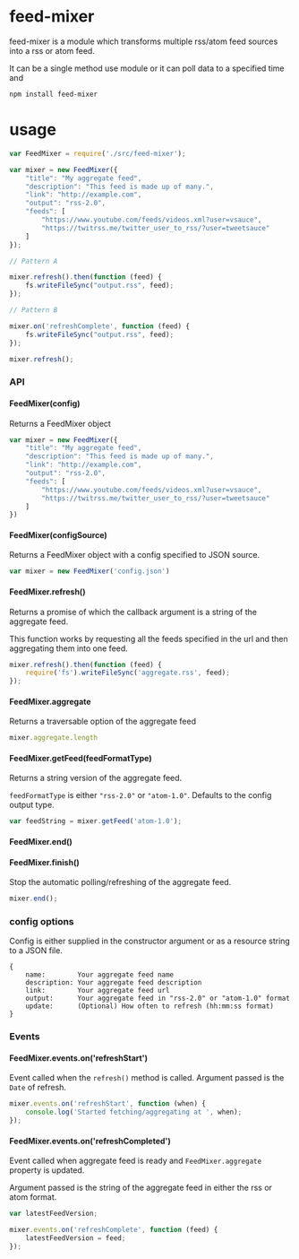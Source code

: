 # feed-mixer

feed-mixer is a module which transforms multiple rss/atom feed sources into 
a rss or atom feed.

It can be a single method use module or it can poll data to a specified time 
and 

```
npm install feed-mixer
```

# usage

```javascript
var FeedMixer = require('./src/feed-mixer');

var mixer = new FeedMixer({
    "title": "My aggregate feed",
    "description": "This feed is made up of many.",
    "link": "http://example.com",
    "output": "rss-2.0",
    "feeds": [
        "https://www.youtube.com/feeds/videos.xml?user=vsauce",
        "https://twitrss.me/twitter_user_to_rss/?user=tweetsauce"
    ]
});

// Pattern A

mixer.refresh().then(function (feed) {
    fs.writeFileSync("output.rss", feed);
});

// Pattern B

mixer.on('refreshComplete', function (feed) {
    fs.writeFileSync("output.rss", feed);
});

mixer.refresh();
```

### API

#### FeedMixer(config)

Returns a FeedMixer object

```javascript
var mixer = new FeedMixer({
    "title": "My aggregate feed",
    "description": "This feed is made up of many.",
    "link": "http://example.com",
    "output": "rss-2.0",
    "feeds": [
        "https://www.youtube.com/feeds/videos.xml?user=vsauce",
        "https://twitrss.me/twitter_user_to_rss/?user=tweetsauce"
    ]
})
```


#### FeedMixer(configSource)

Returns a FeedMixer object with a config specified to JSON source.

```javascript
var mixer = new FeedMixer('config.json')
```

#### FeedMixer.refresh()

Returns a promise of which the callback argument is a string of the 
aggregate feed.

This function works by requesting all the feeds specified in the url and 
then aggregating them into one feed.

```javascript
mixer.refresh().then(function (feed) {
    require('fs').writeFileSync('aggregate.rss', feed);
});
```

#### FeedMixer.aggregate

Returns a traversable option of the aggregate feed

```javascript
mixer.aggregate.length
```

#### FeedMixer.getFeed(feedFormatType)

Returns a string version of the aggregate feed.

`feedFormatType` is either `"rss-2.0"` or `"atom-1.0"`.
Defaults to the config output type.

```javascript
var feedString = mixer.getFeed('atom-1.0');
```

#### FeedMixer.end()
#### FeedMixer.finish()

Stop the automatic polling/refreshing of the aggregate feed.

```javascript
mixer.end();
```


### config options

Config is either supplied in the constructor argument or as a 
resource string to a JSON file.

```
{
    name:        Your aggregate feed name
    description: Your aggregate feed description
    link:        Your aggregate feed url
    output:      Your aggregate feed in "rss-2.0" or "atom-1.0" format
    update:      (Optional) How often to refresh (hh:mm:ss format)
}
```

### Events
#### FeedMixer.events.on('refreshStart')

Event called when the `refresh()` method is called. 
Argument passed is the `Date` of refresh.

```javascript
mixer.events.on('refreshStart', function (when) {
    console.log('Started fetching/aggregating at ', when);
});
```

#### FeedMixer.events.on('refreshCompleted')

Event called when aggregate feed is ready and `FeedMixer.aggregate` 
property is updated.

Argument passed is the string of the aggregate feed in either the 
rss or atom format.

```javascript
var latestFeedVersion;

mixer.events.on('refreshComplete', function (feed) {
    latestFeedVersion = feed;
});
```